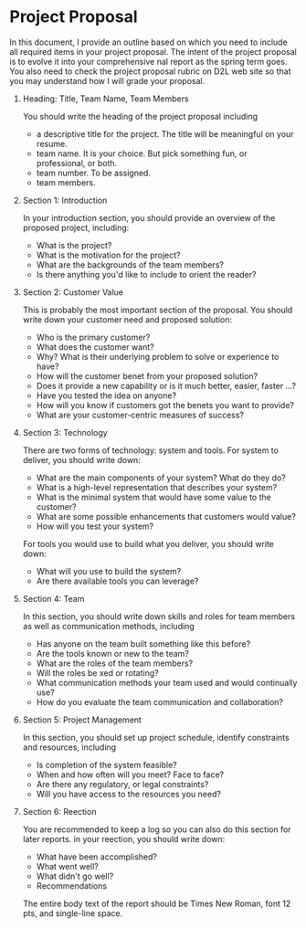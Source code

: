 ﻿# Project Proposal

In this document, I provide an outline based on which you need to include all required items in your project proposal. The intent of the project proposal is to evolve it into your comprehensive nal report as the spring term goes. You also need to check the project proposal rubric on D2L web site so that you may understand how I will grade your proposal.

1. Heading: Title, Team Name, Team Members

    You should write the heading of the project proposal including

    - a descriptive title for the project. The title will be meaningful on your resume.
    - team name. It is your choice. But pick something fun, or professional, or both.
    - team number. To be assigned.
    - team members.

2. Section 1: Introduction

    In your introduction section, you should provide an overview of the proposed project, including:

    - What is the project?
    - What is the motivation for the project?
    - What are the backgrounds of the team members?
    - Is there anything you'd like to include to orient the reader?
3. Section 2: Customer Value

    This is probably the most important section of the proposal. You should write down your customer need and proposed solution:

    - Who is the primary customer?
    - What does the customer want?
    - Why? What is their underlying problem to solve or experience to have?
    - How will the customer benet from your proposed solution?
    - Does it provide a new capability or is it much better, easier, faster ...?
    - Have you tested the idea on anyone?
    - How will you know if customers got the benets you want to provide?
    - What are your customer-centric measures of success?

4. Section 3: Technology

    There are two forms of technology: system and tools. For system to deliver, you should write down:

    - What are the main components of your system? What do they do?
    - What is a high-level representation that describes your system?
    - What is the minimal system that would have some value to the customer?
    - What are some possible enhancements that customers would value?
    - How will you test your system?

    For tools you would use to build what you deliver, you should write down:

    - What will you use to build the system?
    - Are there available tools you can leverage?

5. Section 4: Team

    In this section, you should write down skills and roles for team members as well as communication methods, including

    - Has anyone on the team built something like this before?
    - Are the tools known or new to the team?
    - What are the roles of the team members?
    - Will the roles be xed or rotating?
    - What communication methods your team used and would continually use?
    - How do you evaluate the team communication and collaboration?

6. Section 5: Project Management

    In this section, you should set up project schedule, identify constraints and resources, including

    - Is completion of the system feasible?
    - When and how often will you meet? Face to face?
    - Are there any regulatory, or legal constraints?
    - Will you have access to the resources you need?

7. Section 6: Reection

    You are recommended to keep a log so you can also do this section for later reports. in your reection, you should write down:

    - What have been accomplished?
    - What went well?
    - What didn't go well?
    - Recommendations

    The entire body text of the report should be Times New Roman, font 12 pts, and single-line space.

